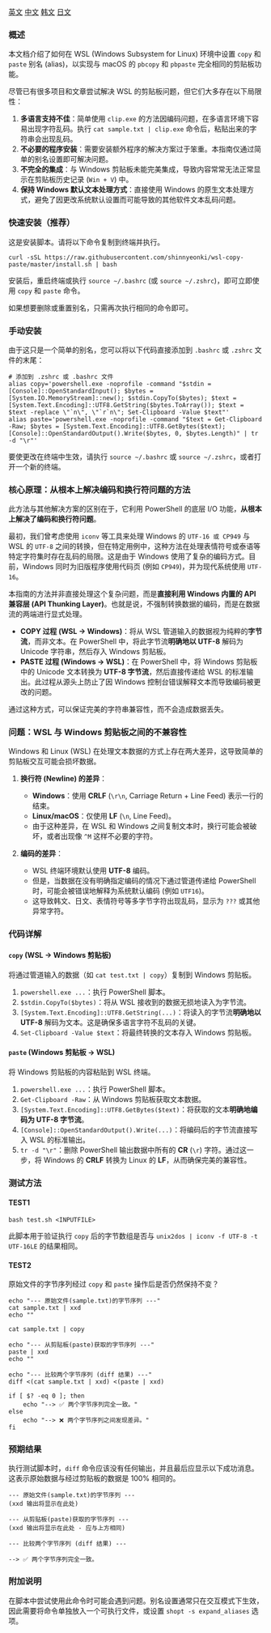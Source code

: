 [英文](README.md)
[中文](README-zh.md)
[韩文](README-ko.md)
[日文](README-ja.md)

### 概述

本文档介绍了如何在 WSL (Windows Subsystem for Linux) 环境中设置 `copy` 和 `paste` 别名 (alias)，以实现与 macOS 的 `pbcopy` 和 `pbpaste` 完全相同的剪贴板功能。

尽管已有很多项目和文章尝试解决 WSL 的剪贴板问题，但它们大多存在以下局限性：

1.  **多语言支持不佳**：简单使用 `clip.exe` 的方法因编码问题，在多语言环境下容易出现字符乱码。执行 `cat sample.txt | clip.exe` 命令后，粘贴出来的字符串会出现乱码。
2.  **不必要的程序安装**：需要安装额外程序的解决方案过于笨重。本指南仅通过简单的别名设置即可解决问题。
3.  **不完全的集成**：与 Windows 剪贴板未能完美集成，导致内容常常无法正常显示在剪贴板历史记录 (`Win + V`) 中。
4.  **保持 Windows 默认文本处理方式**：直接使用 Windows 的原生文本处理方式，避免了因更改系统默认设置而可能导致的其他软件文本乱码问题。

### 快速安装（推荐）

这是安装脚本。请将以下命令复制到终端并执行。

```shell
curl -sSL https://raw.githubusercontent.com/shinnyeonki/wsl-copy-paste/master/install.sh | bash
```

安装后，重启终端或执行 `source ~/.bashrc` (或 `source ~/.zshrc`)，即可立即使用 `copy` 和 `paste` 命令。

如果想要删除或重置别名，只需再次执行相同的命令即可。

### 手动安装

由于这只是一个简单的别名，您可以将以下代码直接添加到 `.bashrc` 或 `.zshrc` 文件的末尾：

```shell
# 添加到 .zshrc 或 .bashrc 文件
alias copy='powershell.exe -noprofile -command "$stdin = [Console]::OpenStandardInput(); $bytes = [System.IO.MemoryStream]::new(); $stdin.CopyTo($bytes); $text = [System.Text.Encoding]::UTF8.GetString($bytes.ToArray()); $text = $text -replace \"`n\", \"`r`n\"; Set-Clipboard -Value $text"'
alias paste='powershell.exe -noprofile -command "$text = Get-Clipboard -Raw; $bytes = [System.Text.Encoding]::UTF8.GetBytes($text); [Console]::OpenStandardOutput().Write($bytes, 0, $bytes.Length)" | tr -d "\r"'
```

要使更改在终端中生效，请执行 `source ~/.bashrc` 或 `source ~/.zshrc`，或者打开一个新的终端。

### 核心原理：从根本上解决编码和换行符问题的方法

此方法与其他解决方案的区别在于，它利用 PowerShell 的底层 I/O 功能，**从根本上解决了编码和换行符问题**。

最初，我们曾考虑使用 `iconv` 等工具来处理 Windows 的 `UTF-16 或 CP949` 与 WSL 的 `UTF-8` 之间的转换，但在特定用例中，这种方法在处理表情符号或泰语等特定字符集时存在乱码的局限。这是由于 Windows 使用了复杂的编码方式。目前，Windows 同时为旧版程序使用代码页 (例如 `CP949`)，并为现代系统使用 `UTF-16`。

本指南的方法并非直接处理这个复杂问题，而是**直接利用 Windows 内置的 API 兼容层 (API Thunking Layer)**。也就是说，不强制转换数据的编码，而是在数据流的两端进行显式处理。

*   **COPY 过程 (WSL → Windows)**：将从 WSL 管道输入的数据视为纯粹的**字节流**，而非文本。在 PowerShell 中，将此字节流**明确地以 UTF-8** 解码为 Unicode 字符串，然后存入 Windows 剪贴板。
*   **PASTE 过程 (Windows → WSL)**：在 PowerShell 中，将 Windows 剪贴板中的 Unicode 文本转换为 **UTF-8 字节流**，然后直接传递给 WSL 的标准输出。此过程从源头上防止了因 Windows 控制台错误解释文本而导致编码被更改的问题。

通过这种方式，可以保证完美的字符串兼容性，而不会造成数据丢失。

### 问题：WSL 与 Windows 剪贴板之间的不兼容性

Windows 和 Linux (WSL) 在处理文本数据的方式上存在两大差异，这导致简单的剪贴板交互可能会损坏数据。

1.  **换行符 (Newline) 的差异**：
    *   **Windows**：使用 **CRLF** (`\r\n`, Carriage Return + Line Feed) 表示一行的结束。
    *   **Linux/macOS**：仅使用 **LF** (`\n`, Line Feed)。
    *   由于这种差异，在 WSL 和 Windows 之间复制文本时，换行可能会被破坏，或者出现像 `^M` 这样不必要的字符。

2.  **编码的差异**：
    *   WSL 终端环境默认使用 **UTF-8** 编码。
    *   但是，当数据在没有明确指定编码的情况下通过管道传递给 PowerShell 时，可能会被错误地解释为系统默认编码 (例如 `UTF16`)。
    *   这导致韩文、日文、表情符号等多字节字符出现乱码，显示为 `???` 或其他异常字符。

### 代码详解

#### `copy` (WSL -> Windows 剪贴板)

将通过管道输入的数据（如 `cat test.txt | copy`）复制到 Windows 剪贴板。

1.  `powershell.exe ...`：执行 PowerShell 脚本。
2.  `$stdin.CopyTo($bytes)`：将从 WSL 接收到的数据无损地读入为字节流。
3.  `[System.Text.Encoding]::UTF8.GetString(...)`：将读入的字节流**明确地以 UTF-8** 解码为文本。这是确保多语言字符不乱码的关键。
4.  `Set-Clipboard -Value $text`：将最终转换的文本存入 Windows 剪贴板。

#### `paste` (Windows 剪贴板 -> WSL)

将 Windows 剪贴板的内容粘贴到 WSL 终端。

1.  `powershell.exe ...`：执行 PowerShell 脚本。
2.  `Get-Clipboard -Raw`：从 Windows 剪贴板获取文本数据。
3.  `[System.Text.Encoding]::UTF8.GetBytes($text)`：将获取的文本**明确地编码为 UTF-8 字节流**。
4.  `[Console]::OpenStandardOutput().Write(...)`：将编码后的字节流直接写入 WSL 的标准输出。
5.  `tr -d "\r"`：删除 PowerShell 输出数据中所有的 **CR** (`\r`) 字符。通过这一步，将 Windows 的 **CRLF** 转换为 Linux 的 **LF**，从而确保完美的兼容性。

### 测试方法

#### TEST1
```shell
bash test.sh <INPUTFILE>
```
此脚本用于验证执行 `copy` 后的字节数组是否与 `unix2dos | iconv -f UTF-8 -t UTF-16LE` 的结果相同。

#### TEST2

原始文件的字节序列经过 `copy` 和 `paste` 操作后是否仍然保持不变？

```shell
echo "--- 原始文件(sample.txt)的字节序列 ---"
cat sample.txt | xxd
echo ""

cat sample.txt | copy

echo "--- 从剪贴板(paste)获取的字节序列 ---"
paste | xxd
echo ""

echo "--- 比较两个字节序列 (diff 结果) ---"
diff <(cat sample.txt | xxd) <(paste | xxd)

if [ $? -eq 0 ]; then
    echo "--> ✅ 两个字节序列完全一致。"
else
    echo "--> ❌ 两个字节序列之间发现差异。"
fi
```

### 预期结果

执行测试脚本时，`diff` 命令应该没有任何输出，并且最后应显示以下成功消息。这表示原始数据与经过剪贴板的数据是 100% 相同的。

```
--- 原始文件(sample.txt)的字节序列 ---
(xxd 输出将显示在此处)

--- 从剪贴板(paste)获取的字节序列 ---
(xxd 输出将显示在此处 - 应与上方相同)

--- 比较两个字节序列 (diff 结果) ---

--> ✅ 两个字节序列完全一致。
```

### 附加说明
在脚本中尝试使用此命令时可能会遇到问题。别名设置通常只在交互模式下生效，因此需要将命令单独放入一个可执行文件，或设置 `shopt -s expand_aliases` 选项。